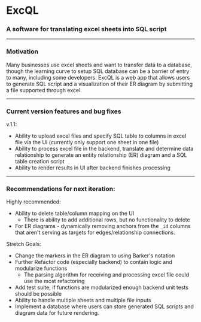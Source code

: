 # ExcQL

### A software for translating excel sheets into SQL script

---

### Motivation

Many businesses use excel sheets and want to transfer data to a database, though the learning curve to setup SQL database can be a barrier of entry to many, including some developers. ExcQL is a web app that allows users to generate SQL script and a visualization of their ER diagram by submitting a file supported through excel.

---

### Current version features and bug fixes

v.1.1:

- Ability to upload excel files and specify SQL table to columns in excel file via the UI (currently only support one sheet in one file)
- Ability to process excel file in the backend, translate and determine data relationship to generate an entity relationship (ER) diagram and a SQL table creation script
- Ability to render results in UI after backend finishes processing

---

### Recommendations for next iteration:

Highly recommended:

- Ability to delete table/column mapping on the UI
  - There is ability to add additional rows, but no functionality to delete
- For ER diagrams - dynamically removing anchors from the `_id` columns that aren't serving as targets for edges/relationship connections.

Stretch Goals:

- Change the markers in the ER diagram to using Barker's notation
- Further Refactor code (especially backend) to contain logic and modularize functions
  - The parsing algorithm for receiving and processing excel file could use the most refactoring
- Add test suite; if functions are modularized enough backend unit tests should be possible
- Ability to handle multiple sheets and multiple file inputs
- Implement a database where users can store generated SQL scripts and diagram data for future rendering.
